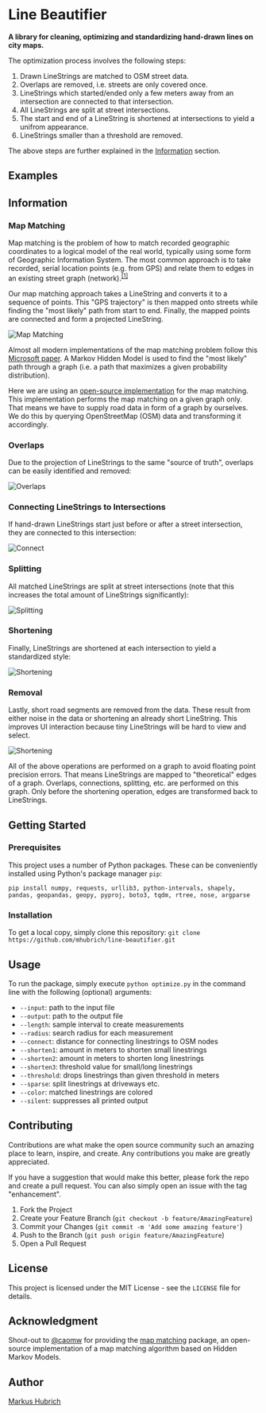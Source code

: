 # Line Beautifier
**A library for cleaning, optimizing and standardizing hand-drawn lines on city maps.**

The optimization process involves the following steps:
1. Drawn LineStrings are matched to OSM street data.
2. Overlaps are removed, i.e. streets are only covered once.
3. LineStrings which started/ended only a few meters away from an intersection are connected to that intersection.
4. All LineStrings are split at street intersections.
5. The start and end of a LineString is shortened at intersections to yield a unifrom appearance.
6. LineStrings smaller than a threshold are removed.

The above steps are further explained in the [Information](#information) section.

## Examples

## Information

### Map Matching
Map matching is the problem of how to match recorded geographic coordinates to a logical model of the real world, typically using some form of Geographic Information System. The most common approach is to take recorded, serial location points (e.g. from GPS) and relate them to edges in an existing street graph (network).<sup>[[1]](https://en.wikipedia.org/wiki/Map_matching)</sup>

Our map matching approach takes a LineString and converts it to a sequence of points. This "GPS trajectory" is then mapped onto streets while finding the "most likely" path from start to end. Finally, the mapped points are connected and form a projected LineString.

![Map Matching](/examples/map_matching.gif)

Almost all modern implementations of the map matching problem follow this [Microsoft paper](https://infolab.usc.edu/csci587/Fall2016/papers/Hidden%20Markov%20Map%20Matching%20Through%20Noise%20and%20Sparseness.pdf). A Markov Hidden Model is used to find the "most likely" path through a graph (i.e. a path that maximizes a given probability distribution).

Here we are using an [open-source implementation](https://github.com/caomw/map_matching) for the map matching. This implementation performs the map matching on a given graph only. That means we have to supply road data in form of a graph by ourselves. We do this by querying OpenStreetMap (OSM) data and transforming it accordingly.

### Overlaps
Due to the projection of LineStrings to the same "source of truth", overlaps can be easily identified and removed:

![Overlaps](/examples/overlaps.gif)

### Connecting LineStrings to Intersections
If hand-drawn LineStrings start just before or after a street intersection, they are connected to this intersection:

![Connect](/examples/connect.gif)

### Splitting
All matched LineStrings are split at street intersections (note that this increases the total amount of LineStrings significantly):

![Splitting](/examples/split.gif)

### Shortening
Finally, LineStrings are shortened at each intersection to yield a standardized style:

![Shortening](/examples/shorten.gif)

### Removal
Lastly, short road segments are removed from the data. These result from either noise in the data or shortening an already short LineString. This improves UI interaction because tiny LineStrings will be hard to view and select.

![Shortening](/examples/removal.gif)

All of the above operations are performed on a graph to avoid floating point precision errors. That means LineStrings are mapped to "theoretical" edges of a graph. Overlaps, connections, splitting, etc. are performed on this graph. Only before the shortening operation, edges are transformed back to LineStrings.

## Getting Started

### Prerequisites
This project uses a number of Python packages. These can be conveniently installed using Python's package manager `pip`:
```
pip install numpy, requests, urllib3, python-intervals, shapely, pandas, geopandas, geopy, pyproj, boto3, tqdm, rtree, nose, argparse
```

### Installation
To get a local copy, simply clone this repository: `git clone https://github.com/mhubrich/line-beautifier.git`

## Usage
To run the package, simply execute `python optimize.py` in the command line with the following (optional) arguments:
- `--input`: path to the input file
- `--output`: path to the output file
- `--length`: sample interval to create measurements
- `--radius`: search radius for each measurement
- `--connect`: distance for connecting linestrings to OSM nodes
- `--shorten1`: amount in meters to shorten small linestrings
- `--shorten2`: amount in meters to shorten long linestrings
- `--shorten3`: threshold value for small/long linestrings
- `--threshold`: drops linestrings than given threshold in meters
- `--sparse`: split linestrings at driveways etc.
- `--color`: matched linestrings are colored
- `--silent`: suppresses all printed output

## Contributing
Contributions are what make the open source community such an amazing place to learn, inspire, and create. Any contributions you make are greatly appreciated.

If you have a suggestion that would make this better, please fork the repo and create a pull request. You can also simply open an issue with the tag "enhancement".

1. Fork the Project
2. Create your Feature Branch (`git checkout -b feature/AmazingFeature`)
3. Commit your Changes (`git commit -m 'Add some amazing feature'`)
4. Push to the Branch (`git push origin feature/AmazingFeature`)
5. Open a Pull Request

## License
This project is licensed under the MIT License - see the `LICENSE` file for details.

## Acknowledgment
Shout-out to [@caomw](https://github.com/caomw) for providing the [map matching](https://github.com/caomw/map_matching) package, an open-source implementation of a map matching algorithm based on Hidden Markov Models.

## Author
[Markus Hubrich](https://github.com/mhubrich)
